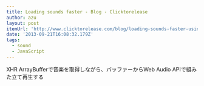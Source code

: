 ```yaml
---
title: Loading sounds faster - Blog - Clicktorelease
author: azu
layout: post
itemUrl: 'http://www.clicktorelease.com/blog/loading-sounds-faster-using-html5-web-audio-api'
date: '2013-09-21T16:08:32.179Z'
tags:
  - sound
  - JavaScript
---
```

XHR ArrayBufferで音楽を取得しながら、バッファーからWeb Audio APIで組みた立て再生する
